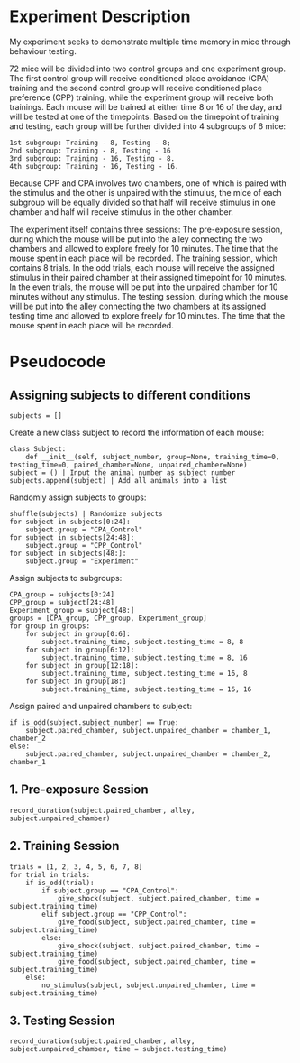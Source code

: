 # Experiment Description
My experiment seeks to demonstrate multiple time memory in mice through behaviour testing.

72 mice will be divided into two control groups and one experiment group. The first control group will receive conditioned place avoidance (CPA) training and the second control group will receive conditioned place preference (CPP) training, while the experiment group will receive both trainings.
Each mouse will be trained at either time 8 or 16 of the day, and will be tested at one of the timepoints. Based on the timepoint of training and testing, each group will be further divided into 4 subgroups of 6 mice:

    1st subgroup: Training - 8, Testing - 8;
    2nd subgroup: Training - 8, Testing - 16
    3rd subgroup: Training - 16, Testing - 8.
    4th subgroup: Training - 16, Testing - 16.

Because CPP and CPA involves two chambers, one of which is paired with the stimulus and the other is unpaired with the stimulus, the mice of each subgroup will be equally divided so that half will receive stimulus in one chamber and half will receive stimulus in the other chamber.


The experiment itself contains three sessions: 
    The pre-exposure session, during which the mouse will be put into the alley connecting the two chambers and allowed to explore freely for 10 minutes. The time that the mouse spent in each place will be recorded.
    The training session, which contains 8 trials. In the odd trials, each mouse will receive the assigned stimulus in their paired chamber at their assigned timepoint for 10 minutes. In the even trials, the mouse will be put into the unpaired chamber for 10 minutes without any stimulus. 
    The testing session, during which the mouse will be put into the alley connecting the two chambers at its assigned testing time and allowed to explore freely for 10 minutes. The time that the mouse spent in each place will be recorded.


# Pseudocode
## Assigning subjects to different conditions
    subjects = []
Create a new class subject to record the information of each mouse:

    class Subject:
        def __init__(self, subject_number, group=None, training_time=0, testing_time=0, paired_chamber=None, unpaired_chamber=None)
    subject = () | Input the animal number as subject number
    subjects.append(subject) | Add all animals into a list

Randomly assign subjects to groups:

    shuffle(subjects) | Randomize subjects
    for subject in subjects[0:24]:
        subject.group = "CPA_Control"
    for subject in subjects[24:48]:
        subject.group = "CPP_Control"
    for subject in subjects[48:]:
        subject.group = "Experiment"
        
Assign subjects to subgroups:             
   
    CPA_group = subjects[0:24]
    CPP_group = subject[24:48]
    Experiment_group = subject[48:]
    groups = [CPA_group, CPP_group, Experiment_group]
    for group in groups:
        for subject in group[0:6]:
            subject.training_time, subject.testing_time = 8, 8
        for subject in group[6:12]:
            subject.training_time, subject.testing_time = 8, 16
        for subject in group[12:18]:
            subject.training_time, subject.testing_time = 16, 8
        for subject in group[18:]
            subject.training_time, subject.testing_time = 16, 16

Assign paired and unpaired chambers to subject:

    if is_odd(subject.subject_number) == True:
        subject.paired_chamber, subject.unpaired_chamber = chamber_1, chamber_2
    else:
        subject.paired_chamber, subject.unpaired_chamber = chamber_2, chamber_1

## 1. Pre-exposure Session
    record_duration(subject.paired_chamber, alley, subject.unpaired_chamber)

## 2. Training Session
    trials = [1, 2, 3, 4, 5, 6, 7, 8]
    for trial in trials:
        if is_odd(trial):
            if subject.group == "CPA_Control":
                give_shock(subject, subject.paired_chamber, time = subject.training_time)
            elif subject.group == "CPP_Control":
                give_food(subject, subject.paired_chamber, time = subject.training_time)
            else:
                give_shock(subject, subject.paired_chamber, time = subject.training_time)
                give_food(subject, subject.paired_chamber, time = subject.training_time)
        else:
            no_stimulus(subject, subject.unpaired_chamber, time = subject.training_time)
        
## 3. Testing Session
    record_duration(subject.paired_chamber, alley, subject.unpaired_chamber, time = subject.testing_time)